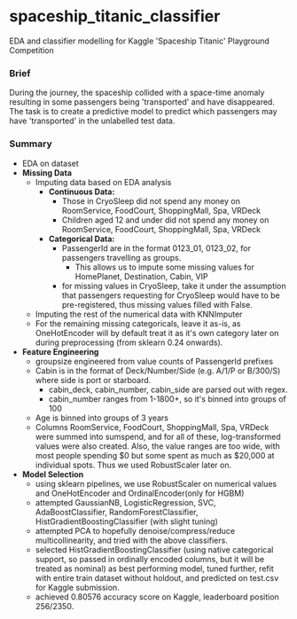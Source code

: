 # spaceship_titanic_classifier
EDA and classifier modelling for Kaggle 'Spaceship Titanic' Playground Competition

### Brief
During the journey, the spaceship collided with a space-time anomaly resulting in some passengers being 'transported' and have disappeared. The task is to create a predictive model to predict which passengers may have 'transported' in the unlabelled test data.

### Summary
- EDA on dataset
- **Missing Data**
  - Imputing data based on EDA analysis
    - **Continuous Data:**
      - Those in CryoSleep did not spend any money on RoomService, FoodCourt, ShoppingMall, Spa, VRDeck
      - Children aged 12 and under did not spend any money on RoomService, FoodCourt, ShoppingMall, Spa, VRDeck
    - **Categorical Data:**
      - PassengerId are in the format 0123_01, 0123_02, for passengers travelling as groups.
        - This allows us to impute some missing values for HomePlanet, Destination, Cabin, VIP
      - for missing values in CryoSleep, take it under the assumption that passengers requesting for CryoSleep would have to be pre-registered, thus missing values filled with False.
  - Imputing the rest of the numerical data with KNNImputer
  - For the remaining missing categoricals, leave it as-is, as OneHotEncoder will by default treat it as it's own category later on during preprocessing (from sklearn 0.24 onwards). 
- **Feature Engineering**
  - groupsize engineered from value counts of PassengerId prefixes
  - Cabin is in the format of Deck/Number/Side (e.g. A/1/P or B/300/S) where side is port or starboard.
    - cabin_deck, cabin_number, cabin_side are parsed out with regex.
    - cabin_number ranges from 1-1800+, so it's binned into groups of 100
  - Age is binned into groups of 3 years
  - Columns RoomService, FoodCourt, ShoppingMall, Spa, VRDeck were summed into sumspend, and for all of these, log-transformed values were also created. Also, the value ranges are too wide, with most people spending $0 but some spent as much as $20,000 at individual spots. Thus we used RobustScaler later on.
- **Model Selection**
  - using sklearn pipelines, we use RobustScaler on numerical values and OneHotEncoder and OrdinalEncoder(only for HGBM)
  - attempted GaussianNB, LogisticRegression, SVC, AdaBoostClassifier, RandomForestClassifier, HistGradientBoostingClassifier (with slight tuning)
  - attempted PCA to hopefully denoise/compress/reduce multicollinearity, and tried with the above classifiers.
  - selected HistGradientBoostingClassifier (using native categorical support, so passed in ordinally encoded columns, but it will be treated as nominal) as best performing model, tuned further, refit with entire train dataset without holdout, and predicted on test.csv for Kaggle submission.
  - achieved 0.80576 accuracy score on Kaggle, leaderboard position 256/2350.
  
